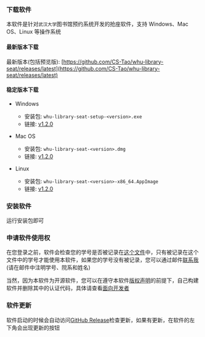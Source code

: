 ### 下载软件

本软件是针对`武汉大学`图书馆预约系统开发的抢座软件，支持 Windows、Mac OS、Linux 等操作系统

#### 最新版本下载

最新版本(包括预览版): [https://github.com/CS-Tao/whu-library-seat/releases/latest](https://github.com/CS-Tao/whu-library-seat/releases/latest)

#### 稳定版本下载

- Windows
    - 安装包: `whu-library-seat-setup-<version>.exe`
    - 链接: [v1.2.0](https://github.com/CS-Tao/whu-library-seat/releases/download/v1.2.0/whu-library-seat-setup-1.2.0.exe)

- Mac OS
    - 安装包: `whu-library-seat-<version>.dmg`
    - 链接: [v1.2.0](https://github.com/CS-Tao/whu-library-seat/releases/download/v1.2.0/whu-library-seat-1.2.0.dmg)

- Linux
    - 安装包: `whu-library-seat-<version>-x86_64.AppImage`
    - 链接: [v1.2.0](https://github.com/CS-Tao/whu-library-seat/releases/download/v1.2.0/whu-library-seat-1.2.0-x86_64.AppImage)

### 安装软件

运行安装包即可

### 申请软件使用权

在您登录之前，软件会检查您的学号是否被记录在[这个文件](https://github.com/CS-Tao/whu-library-seat/blob/user-validation/validation.json)中，只有被记录在这个文件中的学号才能使用本软件，如果您的学号没有被记录，您可以通过邮件[联系我](http://mail.qq.com/cgi-bin/qm_share?t=qm_mailme&email=whucstao@qq.com)(请在邮件中注明学号、院系和姓名)

当然，因为本软件为开源软件，您可以在遵守本软件[版权声明](https://github.com/CS-Tao/whu-library-seat/blob/master/README.md#版权声明)的前提下，自己构建软件并删除其中的认证代码，具体请查看[面向开发者](https://github.com/CS-Tao/whu-library-seat/blob/master/README.md#面向开发者)

### 软件更新

软件启动的时候会自动访问[GitHub Release](https://github.com/CS-Tao/whu-library-seat/releases/latest)检查更新，如果有更新，在软件的左下角会出现更新的按钮
